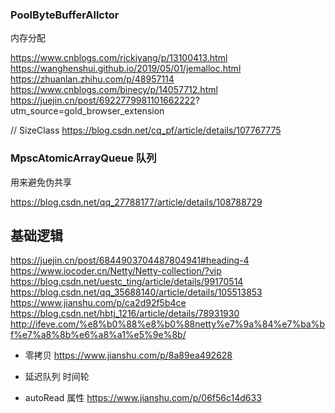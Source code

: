 
### PoolByteBufferAllctor 
内存分配

https://www.cnblogs.com/rickiyang/p/13100413.html
https://wanghenshui.github.io/2019/05/01/jemalloc.html
https://zhuanlan.zhihu.com/p/48957114
https://www.cnblogs.com/binecy/p/14057712.html
https://juejin.cn/post/6922779981101662222?
utm_source=gold_browser_extension

// SizeClass 
https://blog.csdn.net/cq_pf/article/details/107767775

### MpscAtomicArrayQueue 队列

用来避免伪共享

https://blog.csdn.net/qq_27788177/article/details/108788729


## 基础逻辑

https://juejin.cn/post/6844903704487804941#heading-4
https://www.iocoder.cn/Netty/Netty-collection/?vip
https://blog.csdn.net/uestc_ting/article/details/99170514
https://blog.csdn.net/qq_35688140/article/details/105513853
https://www.jianshu.com/p/ca2d92f5b4ce
https://blog.csdn.net/hbtj_1216/article/details/78931930
http://ifeve.com/%e8%b0%88%e8%b0%88netty%e7%9a%84%e7%ba%bf%e7%a8%8b%e6%a8%a1%e5%9e%8b/

- 零拷贝
    https://www.jianshu.com/p/8a89ea492628
- 延迟队列  时间轮

- autoRead 属性
    https://www.jianshu.com/p/06f56c14d633
